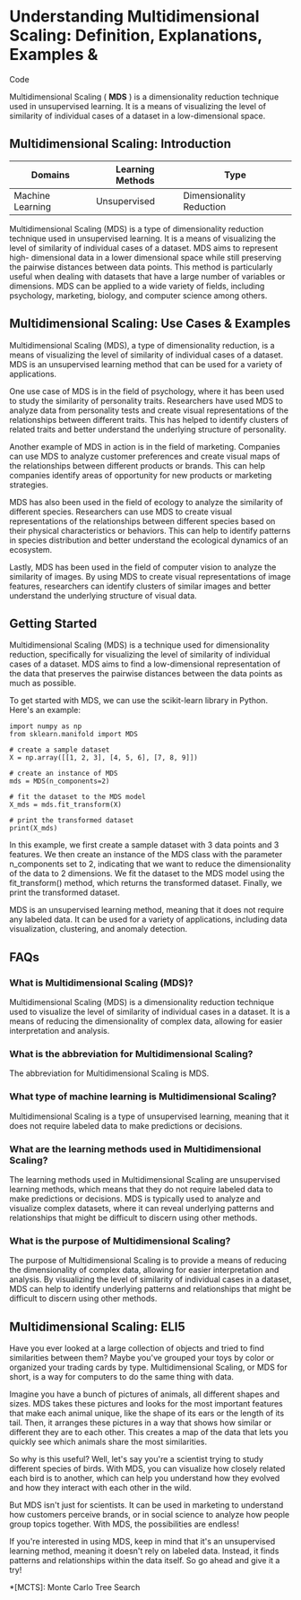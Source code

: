 # Understanding Multidimensional Scaling: Definition, Explanations, Examples &
Code

Multidimensional Scaling ( **MDS** ) is a dimensionality reduction technique
used in unsupervised learning. It is a means of visualizing the level of
similarity of individual cases of a dataset in a low-dimensional space.

## Multidimensional Scaling: Introduction

Domains | Learning Methods | Type  
---|---|---  
Machine Learning | Unsupervised | Dimensionality Reduction  
  
Multidimensional Scaling (MDS) is a type of dimensionality reduction technique
used in unsupervised learning. It is a means of visualizing the level of
similarity of individual cases of a dataset. MDS aims to represent high-
dimensional data in a lower dimensional space while still preserving the
pairwise distances between data points. This method is particularly useful
when dealing with datasets that have a large number of variables or
dimensions. MDS can be applied to a wide variety of fields, including
psychology, marketing, biology, and computer science among others.

## Multidimensional Scaling: Use Cases & Examples

Multidimensional Scaling (MDS), a type of dimensionality reduction, is a means
of visualizing the level of similarity of individual cases of a dataset. MDS
is an unsupervised learning method that can be used for a variety of
applications.

One use case of MDS is in the field of psychology, where it has been used to
study the similarity of personality traits. Researchers have used MDS to
analyze data from personality tests and create visual representations of the
relationships between different traits. This has helped to identify clusters
of related traits and better understand the underlying structure of
personality.

Another example of MDS in action is in the field of marketing. Companies can
use MDS to analyze customer preferences and create visual maps of the
relationships between different products or brands. This can help companies
identify areas of opportunity for new products or marketing strategies.

MDS has also been used in the field of ecology to analyze the similarity of
different species. Researchers can use MDS to create visual representations of
the relationships between different species based on their physical
characteristics or behaviors. This can help to identify patterns in species
distribution and better understand the ecological dynamics of an ecosystem.

Lastly, MDS has been used in the field of computer vision to analyze the
similarity of images. By using MDS to create visual representations of image
features, researchers can identify clusters of similar images and better
understand the underlying structure of visual data.

## Getting Started

Multidimensional Scaling (MDS) is a technique used for dimensionality
reduction, specifically for visualizing the level of similarity of individual
cases of a dataset. MDS aims to find a low-dimensional representation of the
data that preserves the pairwise distances between the data points as much as
possible.

To get started with MDS, we can use the scikit-learn library in Python. Here's
an example:

    
    
    
    import numpy as np
    from sklearn.manifold import MDS
    
    # create a sample dataset
    X = np.array([[1, 2, 3], [4, 5, 6], [7, 8, 9]])
    
    # create an instance of MDS
    mds = MDS(n_components=2)
    
    # fit the dataset to the MDS model
    X_mds = mds.fit_transform(X)
    
    # print the transformed dataset
    print(X_mds)
    
    

In this example, we first create a sample dataset with 3 data points and 3
features. We then create an instance of the MDS class with the parameter
n_components set to 2, indicating that we want to reduce the dimensionality of
the data to 2 dimensions. We fit the dataset to the MDS model using the
fit_transform() method, which returns the transformed dataset. Finally, we
print the transformed dataset.

MDS is an unsupervised learning method, meaning that it does not require any
labeled data. It can be used for a variety of applications, including data
visualization, clustering, and anomaly detection.

## FAQs

### What is Multidimensional Scaling (MDS)?

Multidimensional Scaling (MDS) is a dimensionality reduction technique used to
visualize the level of similarity of individual cases in a dataset. It is a
means of reducing the dimensionality of complex data, allowing for easier
interpretation and analysis.

### What is the abbreviation for Multidimensional Scaling?

The abbreviation for Multidimensional Scaling is MDS.

### What type of machine learning is Multidimensional Scaling?

Multidimensional Scaling is a type of unsupervised learning, meaning that it
does not require labeled data to make predictions or decisions.

### What are the learning methods used in Multidimensional Scaling?

The learning methods used in Multidimensional Scaling are unsupervised
learning methods, which means that they do not require labeled data to make
predictions or decisions. MDS is typically used to analyze and visualize
complex datasets, where it can reveal underlying patterns and relationships
that might be difficult to discern using other methods.

### What is the purpose of Multidimensional Scaling?

The purpose of Multidimensional Scaling is to provide a means of reducing the
dimensionality of complex data, allowing for easier interpretation and
analysis. By visualizing the level of similarity of individual cases in a
dataset, MDS can help to identify underlying patterns and relationships that
might be difficult to discern using other methods.

## Multidimensional Scaling: ELI5

Have you ever looked at a large collection of objects and tried to find
similarities between them? Maybe you've grouped your toys by color or
organized your trading cards by type. Multidimensional Scaling, or MDS for
short, is a way for computers to do the same thing with data.

Imagine you have a bunch of pictures of animals, all different shapes and
sizes. MDS takes these pictures and looks for the most important features that
make each animal unique, like the shape of its ears or the length of its tail.
Then, it arranges these pictures in a way that shows how similar or different
they are to each other. This creates a map of the data that lets you quickly
see which animals share the most similarities.

So why is this useful? Well, let's say you're a scientist trying to study
different species of birds. With MDS, you can visualize how closely related
each bird is to another, which can help you understand how they evolved and
how they interact with each other in the wild.

But MDS isn't just for scientists. It can be used in marketing to understand
how customers perceive brands, or in social science to analyze how people
group topics together. With MDS, the possibilities are endless!

If you're interested in using MDS, keep in mind that it's an unsupervised
learning method, meaning it doesn't rely on labeled data. Instead, it finds
patterns and relationships within the data itself. So go ahead and give it a
try!

  *[MCTS]: Monte Carlo Tree Search